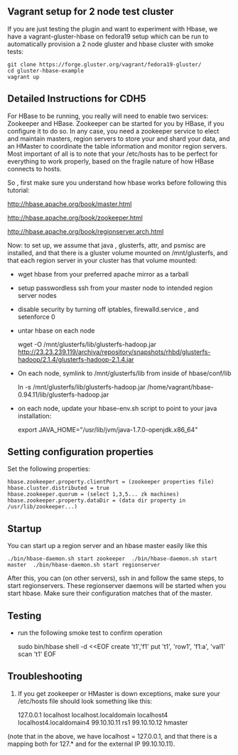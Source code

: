 ## Vagrant setup for 2 node test cluster ##

If you are just testing the plugin and want to experiment with Hbase, we have a vagrant-gluster-hbase on fedora19 setup which can be run to automatically provision a 2 node gluster and hbase cluster with smoke tests: 

    git clone https://forge.gluster.org/vagrant/fedora19-gluster/ 
    cd gluster-hbase-example
    vagrant up

## Detailed Instructions for CDH5 ##

For HBase to be running, you really will need to enable two services: Zookeeper and HBase.  Zookeeper can be started for you by HBase, if you configure it to do so.  In any case, you need a zookeeper service to elect and maintain masters, region servers to store your and shard your data, and an HMaster to coordinate the table information and monitor region servers.  Most important of all is to note that your /etc/hosts has to be perfect for everything to work properly, based on the fragile nature of how HBase connects to hosts. 

So , first make sure you understand how hbase works before following this tutorial:

http://hbase.apache.org/book/master.html

http://hbase.apache.org/book/zookeeper.html

http://hbase.apache.org/book/regionserver.arch.html


Now: to set up, we assume that java , glusterfs, attr, and psmisc are installed, and that there is a gluster volume mounted on /mnt/glusterfs, and that each region server in your cluster has that volume mounted:

- wget hbase from your preferred apache mirror as a tarball

- setup passwordless ssh from your master node to intended region server nodes 

- disable security by turning off iptables, firewalld.service , and setenforce 0

- untar hbase on each node 

    wget  -O /mnt/glusterfs/lib/glusterfs-hadoop.jar http://23.23.239.119/archiva/repository/snapshots/rhbd/glusterfs-hadoop/2.1.4/glusterfs-hadoop-2.1.4.jar 

- On each node, symlink to /mnt/glusterfs/lib from inside of hbase/conf/lib

    ln -s  /mnt/glusterfs/lib/glusterfs-hadoop.jar /home/vagrant/hbase-0.94.11/lib/glusterfs-hadoop.jar

- on each node, update your hbase-env.sh script to point to your java installation:

    export JAVA_HOME="/usr/lib/jvm/java-1.7.0-openjdk.x86_64"

## Setting configuration properties ##

Set the following properties: 


    hbase.zookeeper.property.clientPort = (zookeeper properties file)
    hbase.cluster.distributed = true
    hbase.zookeeper.quorum = (select 1,3,5... zk machines)
    hbase.zookeeper.property.dataDir = (data dir property in /usr/lib/zookeeper...)


## Startup ##

You can start up a region server and an hbase master easily like this 

`
./bin/hbase-daemon.sh start zookeeper 
./bin/hbase-daemon.sh start master 
./bin/hbase-daemon.sh start regionserver 
`

After this, you can (on other servers), ssh in and follow the same steps, to start regionservers.  These regionserver daemons will be started when you start hbase.  Make sure their configuration matches that of the master.

## Testing ##

- run the following smoke test to confirm operation

    sudo bin/hbase shell -d <<EOF
    create 't1','f1' 
    put 't1', 'row1', 'f1:a', 'val1'
    scan 't1'
    EOF


## Troubleshooting ##

1) If you get zookeeper or HMaster is down exceptions, make sure your /etc/hosts file should look something like this: 

    127.0.0.1       localhost localhost.localdomain localhost4 localhost4.localdomain4
    99.10.10.11	rs1
    99.10.10.12	hmaster

(note that in the above, we have localhost = 127.0.0.1, and that there is a mapping both for 127.* and for the external IP 99.10.10.11).  
 
